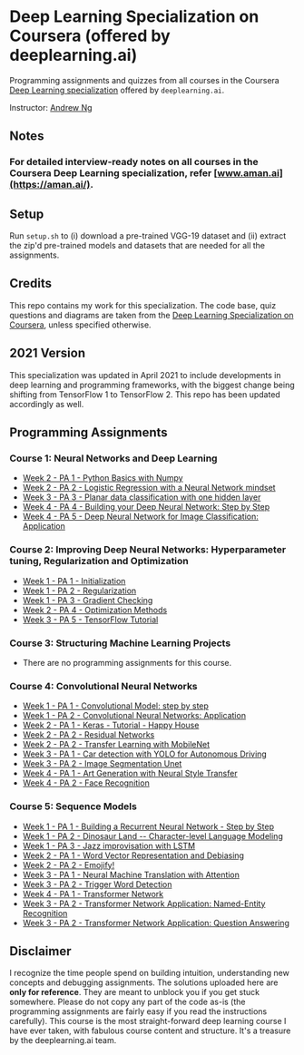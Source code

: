 # Deep Learning Specialization on Coursera (offered by deeplearning.ai)

Programming assignments and quizzes from all courses in the Coursera [Deep Learning specialization](https://www.coursera.org/specializations/deep-learning) offered by `deeplearning.ai`.

Instructor: [Andrew Ng](http://www.andrewng.org/)

## Notes

### For detailed interview-ready notes on all courses in the Coursera Deep Learning specialization, refer [www.aman.ai](https://aman.ai/).

## Setup

Run ```setup.sh``` to (i) download a pre-trained VGG-19 dataset and (ii) extract the zip'd pre-trained models and datasets that are needed for all the assignments.

## Credits

This repo contains my work for this specialization. The code base, quiz questions and diagrams are taken from the [Deep Learning Specialization on Coursera](https://www.coursera.org/specializations/deep-learning), unless specified otherwise.

## 2021 Version

This specialization was updated in April 2021 to include developments in deep learning and programming frameworks, with the biggest change being shifting from TensorFlow 1 to TensorFlow 2. This repo has been updated accordingly as well.

## Programming Assignments

### Course 1: Neural Networks and Deep Learning

  - [Week 2 - PA 1 - Python Basics with Numpy](https://nbviewer.org/github/MortalJudgment/Coursera_DeepLearning_specialization/blob/master/C1%20-%20Neural%20Networks%20and%20Deep%20Learning/W2%20-%20Python%20Basics%20with%20Numpy/Python_Basics_with_Numpy.ipynb)
  - [Week 2 - PA 2 - Logistic Regression with a Neural Network mindset](https://nbviewer.org/github/MortalJudgment/Coursera_DeepLearning_specialization/blob/master/C1%20-%20Neural%20Networks%20and%20Deep%20Learning/W2%20-%20Logistic%20Regression%20as%20a%20Neural%20Network/Logistic_Regression_with_a_Neural_Network_mindset.ipynb)
  - [Week 3 - PA 3 - Planar data classification with one hidden layer](https://nbviewer.org/github/MortalJudgment/Coursera_DeepLearning_specialization/blob/master/C1%20-%20Neural%20Networks%20and%20Deep%20Learning/W3%20-%20Planar%20data%20classification%20with%20one%20hidden%20layer/Planar_data_classification_with_one_hidden_layer.ipynb)
  - [Week 4 - PA 4 - Building your Deep Neural Network: Step by Step](https://nbviewer.org/github/MortalJudgment/Coursera_DeepLearning_specialization/blob/master/C1%20-%20Neural%20Networks%20and%20Deep%20Learning/W4%20-%20Building%20your%20Deep%20Neural%20Network%20-%20Step%20by%20Step/Building_your_Deep_Neural_Network_Step_by_Step.ipynb)
  - [Week 4 - PA 5 - Deep Neural Network for Image Classification: Application](https://nbviewer.org/github/MortalJudgment/Coursera_DeepLearning_specialization/blob/master/C1%20-%20Neural%20Networks%20and%20Deep%20Learning/W4%20-%20Deep%20Neural%20Network%20Application_%20Image%20Classification/Deep%20Neural%20Network%20-%20Application.ipynb)

### Course 2: Improving Deep Neural Networks: Hyperparameter tuning, Regularization and Optimization

  - [Week 1 - PA 1 - Initialization]()
  - [Week 1 - PA 2 - Regularization]()
  - [Week 1 - PA 3 - Gradient Checking]()
  - [Week 2 - PA 4 - Optimization Methods]()
  - [Week 3 - PA 5 - TensorFlow Tutorial]()

### Course 3: Structuring Machine Learning Projects

  - There are no programming assignments for this course. 
  
### Course 4: Convolutional Neural Networks

  - [Week 1 - PA 1 - Convolutional Model: step by step]()
  - [Week 1 - PA 2 - Convolutional Neural Networks: Application]()
  - [Week 2 - PA 1 - Keras - Tutorial - Happy House]()
  - [Week 2 - PA 2 - Residual Networks]()
  - [Week 2 - PA 2 - Transfer Learning with MobileNet]()
  - [Week 3 - PA 1 - Car detection with YOLO for Autonomous Driving]()
  - [Week 3 - PA 2 - Image Segmentation Unet]()
  - [Week 4 - PA 1 - Art Generation with Neural Style Transfer]()    
  - [Week 4 - PA 2 - Face Recognition]()
  
### Course 5: Sequence Models

  - [Week 1 - PA 1 - Building a Recurrent Neural Network - Step by Step]()
  - [Week 1 - PA 2 - Dinosaur Land -- Character-level Language Modeling]()
  - [Week 1 - PA 3 - Jazz improvisation with LSTM]()  
  - [Week 2 - PA 1 - Word Vector Representation and Debiasing]()  
  - [Week 2 - PA 2 - Emojify!]()  
  - [Week 3 - PA 1 - Neural Machine Translation with Attention]()  
  - [Week 3 - PA 2 - Trigger Word Detection]()
  - [Week 4 - PA 1 - Transformer Network]()  
  - [Week 3 - PA 2 - Transformer Network Application: Named-Entity Recognition]()   
  - [Week 3 - PA 2 - Transformer Network Application: Question Answering]() 

## Disclaimer

I recognize the time people spend on building intuition, understanding new concepts and debugging assignments. The solutions uploaded here are **only for reference**. They are meant to unblock you if you get stuck somewhere. Please do not copy any part of the code as-is (the programming assignments are fairly easy if you read the instructions carefully). This course is the most straight-forward deep learning course I have ever taken, with fabulous course content and structure. It's a treasure by the deeplearning.ai team.
